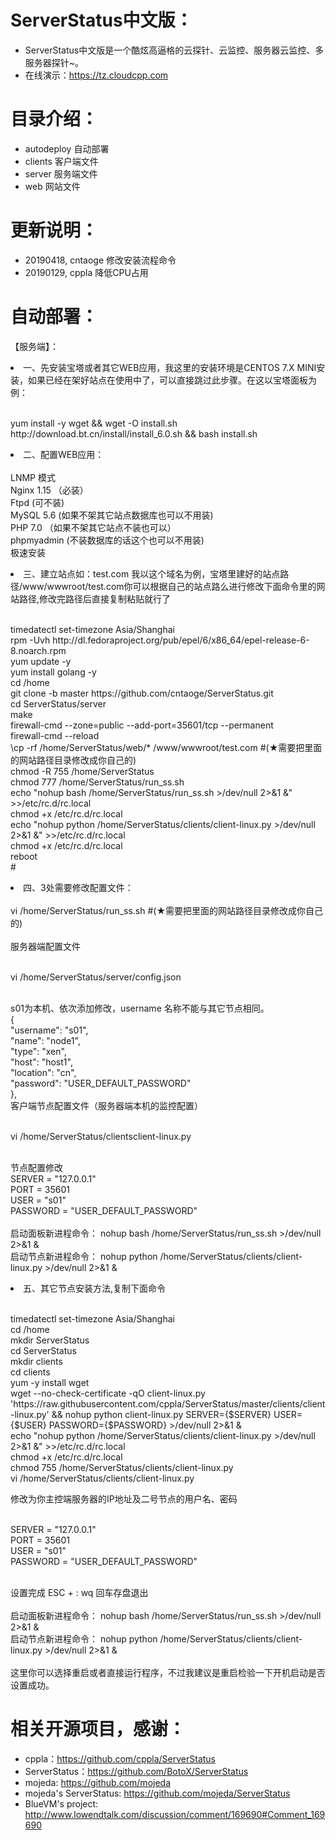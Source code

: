 # ServerStatus中文版：   

* ServerStatus中文版是一个酷炫高逼格的云探针、云监控、服务器云监控、多服务器探针~。
* 在线演示：https://tz.cloudcpp.com    

# 目录介绍：

* autodeploy    自动部署
* clients       客户端文件
* server        服务端文件
* web           网站文件  

# 更新说明：

* 20190418, cntaoge 修改安装流程命令
* 20190129, cppla 降低CPU占用                            

# 自动部署：

【服务端】：
<li>一、先安装宝塔或者其它WEB应用，我这里的安装环境是CENTOS 7.X MINI安装，如果已经在架好站点在使用中了，可以直接跳过此步骤。在这以宝塔面板为例：</li>
<p>
<br>yum install -y wget && wget -O install.sh http://download.bt.cn/install/install_6.0.sh && bash install.sh</br>
<p>
<li>二、配置WEB应用：</li>
<br>LNMP 模式
<br>Nginx 1.15 （必装）
<br>Ftpd (可不装)
<br>MySQL 5.6 (如果不架其它站点数据库也可以不用装)
<br>PHP 7.0 （如果不架其它站点不装也可以）
<br>phpmyadmin (不装数据库的话这个也可以不用装)
<br>极速安装
<p>
<li>三、建立站点如：test.com  我以这个域名为例，宝塔里建好的站点路径/www/wwwroot/test.com你可以根据自己的站点路么进行修改下面命令里的网站路径,修改完路径后直接复制粘贴就行了</li>
<p>
<br>timedatectl set-timezone Asia/Shanghai
<br>rpm -Uvh http://dl.fedoraproject.org/pub/epel/6/x86_64/epel-release-6-8.noarch.rpm
<br>yum update -y
<br>yum install golang -y
<br>cd /home
<br>git clone -b master https://github.com/cntaoge/ServerStatus.git
<br>cd ServerStatus/server
<br>make
<br>firewall-cmd --zone=public --add-port=35601/tcp --permanent 
<br>firewall-cmd --reload
<br>\cp -rf /home/ServerStatus/web/* /www/wwwroot/test.com  #(★需要把里面的网站路径目录修改成你自己的)
<br>chmod -R 755 /home/ServerStatus
<br>chmod 777 /home/ServerStatus/run_ss.sh
<br>echo "nohup bash /home/ServerStatus/run_ss.sh >/dev/null 2>&1 &" >>/etc/rc.d/rc.local
<br>chmod +x /etc/rc.d/rc.local
<br>echo "nohup python /home/ServerStatus/clients/client-linux.py >/dev/null 2>&1 &" >>/etc/rc.d/rc.local
<br>chmod +x /etc/rc.d/rc.local
<br>reboot
<br>#
<p>
<li>四、3处需要修改配置文件：
<br>
<br>vi /home/ServerStatus/run_ss.sh   #(★需要把里面的网站路径目录修改成你自己的)
<br>
<br>服务器端配置文件
<p> 
<br>vi /home/ServerStatus/server/config.json
<p>
<br>s01为本机、依次添加修改，username 名称不能与其它节点相同。
<br>		{
<br>			"username": "s01",
<br>			"name": "node1",
<br>			"type": "xen",
<br>			"host": "host1",
<br>			"location": "cn",
<br>			"password": "USER_DEFAULT_PASSWORD"
<br>		},
<br>客户端节点配置文件（服务器端本机的监控配置）
<p>
<br>vi /home/ServerStatus/clientsclient-linux.py
<p>
<br>节点配置修改 
<br>SERVER = "127.0.0.1"
<br>PORT = 35601
<br>USER = "s01"
<br>PASSWORD = "USER_DEFAULT_PASSWORD"
<br>
<br> 启动面板新进程命令： nohup bash /home/ServerStatus/run_ss.sh >/dev/null 2>&1 &
<br> 启动节点新进程命令： nohup python /home/ServerStatus/clients/client-linux.py >/dev/null 2>&1 &
<p>
<li>五、其它节点安装方法,复制下面命令</li>
<p>
<br>timedatectl set-timezone Asia/Shanghai
<br>cd /home
<br>mkdir ServerStatus
<br>cd ServerStatus
<br>mkdir clients
<br>cd clients
<br>yum -y install wget
<br>wget --no-check-certificate -qO client-linux.py 'https://raw.githubusercontent.com/cppla/ServerStatus/master/clients/client-linux.py' && nohup python client-linux.py SERVER={$SERVER} USER={$USER} PASSWORD={$PASSWORD} >/dev/null 2>&1 &
<br>echo "nohup python /home/ServerStatus/clients/client-linux.py >/dev/null 2>&1 &" >>/etc/rc.d/rc.local
<br>chmod +x /etc/rc.d/rc.local
<br>chmod 755 /home/ServerStatus/clients/client-linux.py
<br>vi /home/ServerStatus/clients/client-linux.py
<p>
修改为你主控端服务器的IP地址及二号节点的用户名、密码
<p>
<br>SERVER = "127.0.0.1"
<br>PORT = 35601
<br>USER = "s01"
<br>PASSWORD = "USER_DEFAULT_PASSWORD"
<p>
<br>设置完成 ESC + :  wq 回车存盘退出
<br> 
<br> 启动面板新进程命令： nohup bash /home/ServerStatus/run_ss.sh >/dev/null 2>&1 &
<br> 启动节点新进程命令： nohup python /home/ServerStatus/clients/client-linux.py >/dev/null 2>&1 &
<br>  
<br>这里你可以选择重启或者直接运行程序，不过我建议是重启检验一下开机启动是否设置成功。
<br>

# 相关开源项目，感谢： 

* cppla：https://github.com/cppla/ServerStatus
* ServerStatus：https://github.com/BotoX/ServerStatus
* mojeda: https://github.com/mojeda 
* mojeda's ServerStatus: https://github.com/mojeda/ServerStatus
* BlueVM's project: http://www.lowendtalk.com/discussion/comment/169690#Comment_169690
